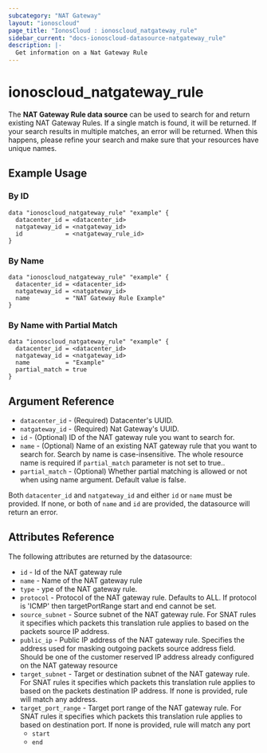 ```yaml
---
subcategory: "NAT Gateway"
layout: "ionoscloud"
page_title: "IonosCloud : ionoscloud_natgateway_rule"
sidebar_current: "docs-ionoscloud-datasource-natgateway_rule"
description: |-
  Get information on a Nat Gateway Rule
---
```


# ionoscloud_natgateway_rule

The **NAT Gateway Rule data source** can be used to search for and return existing NAT Gateway Rules.
If a single match is found, it will be returned. If your search results in multiple matches, an error will be returned.
When this happens, please refine your search and make sure that your resources have unique names.

## Example Usage

### By ID
```hcl
data "ionoscloud_natgateway_rule" "example" {
  datacenter_id = <datacenter_id>
  natgateway_id = <natgateway_id>
  id			= <natgateway_rule_id>
}
```

### By Name
```hcl
data "ionoscloud_natgateway_rule" "example" {
  datacenter_id = <datacenter_id>
  natgateway_id = <natgateway_id>
  name			= "NAT Gateway Rule Example"
}
```

### By Name with Partial Match
```hcl
data "ionoscloud_natgateway_rule" "example" {
  datacenter_id = <datacenter_id>
  natgateway_id = <natgateway_id>
  name			= "Example"
  partial_match = true
}
```

## Argument Reference

* `datacenter_id` - (Required) Datacenter's UUID.
* `natgateway_id` - (Required) Nat Gateway's UUID.
* `id` - (Optional) ID of the NAT gateway rule you want to search for.
* `name` - (Optional) Name of an existing NAT gateway rule that you want to search for. Search by name is case-insensitive. The whole resource name is required if `partial_match` parameter is not set to true..
* `partial_match` - (Optional) Whether partial matching is allowed or not when using name argument. Default value is false.

Both `datacenter_id` and `natgateway_id` and either `id` or `name` must be provided. If none, or both of `name` and `id` are provided, the datasource will return an error.

## Attributes Reference

The following attributes are returned by the datasource:

* `id` - Id of the NAT gateway rule
* `name` - Name of the NAT gateway rule
* `type` - ype of the NAT gateway rule.
* `protocol` - Protocol of the NAT gateway rule. Defaults to ALL. If protocol is 'ICMP' then targetPortRange start and end cannot be set.
* `source_subnet` - Source subnet of the NAT gateway rule. For SNAT rules it specifies which packets this translation rule applies to based on the packets source IP address.
* `public_ip` - Public IP address of the NAT gateway rule. Specifies the address used for masking outgoing packets source address field. Should be one of the customer reserved IP address already configured on the NAT gateway resource
* `target_subnet` - Target or destination subnet of the NAT gateway rule. For SNAT rules it specifies which packets this translation rule applies to based on the packets destination IP address. If none is provided, rule will match any address.
* `target_port_range` - Target port range of the NAT gateway rule. For SNAT rules it specifies which packets this translation rule applies to based on destination port. If none is provided, rule will match any port
    * `start`
    * `end`
    